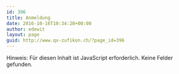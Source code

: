 ```yaml
---
id: 396
title: Anmeldung
date: 2016-10-16T10:34:20+00:00
author: edewit
layout: page
guid: http://www.qv-zufikon.ch/?page_id=396
---
```

<noscript class="ninja-forms-noscript-message">
  Hinweis: Für diesen Inhalt ist JavaScript erforderlich.
</noscript>Keine Felder gefunden.

<div id="nf-form-12-cont" class="nf-form-cont" aria-live="polite" aria-labelledby="nf-form-title-12" aria-describedby="nf-form-errors-12" role="form">
  <div class="nf-loading-spinner">
  </div>
</div>

<!-- TODO: Move to Template File. -->
